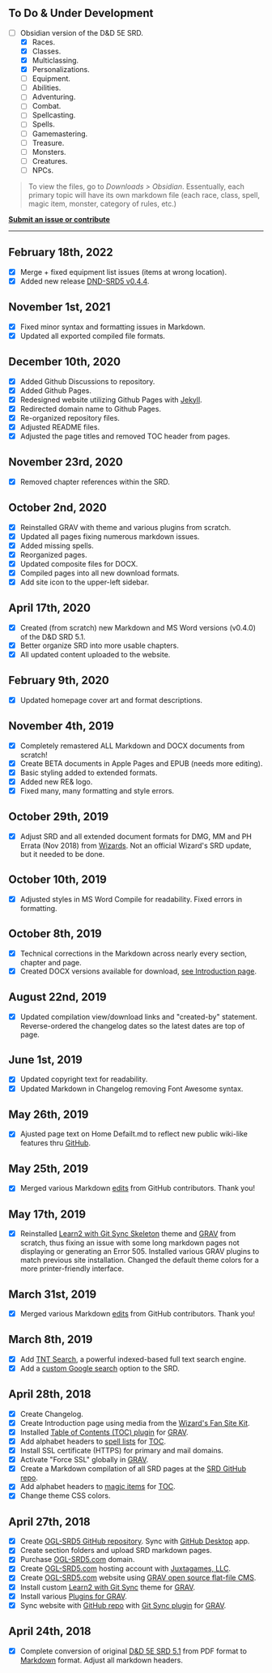 ## To Do & Under Development

- [ ] Obsidian version of the D&D 5E SRD.
  - [x] Races.
  - [x] Classes.
  - [x] Multiclassing.
  - [x] Personalizations.
  - [ ] Equipment.
  - [ ] Abilities.
  - [ ] Adventuring.
  - [ ] Combat.
  - [ ] Spellcasting.
  - [ ] Spells.
  - [ ] Gamemastering.
  - [ ] Treasure.
  - [ ] Monsters.
  - [ ] Creatures.
  - [ ] NPCs.

> To view the files, go to *Downloads > Obsidian*. Essentually, each primary topic will have its own markdown file (each race, class, spell, magic item, monster, category of rules, etc.)

**[Submit an issue or contribute](https://github.com/Umbyology/OGL-SRD5/issues)**

---

## February 18th, 2022

- [x] Merge + fixed equipment list issues (items at wrong location).
- [x] Added new release [DND-SRD5 v0.4.4](https://github.com/OldManUmby/OGL-SRD5/releases).

## November 1st, 2021

- [x] Fixed minor syntax and formatting issues in Markdown.
- [x] Updated all exported compiled file formats.

## December 10th, 2020

- [x] Added Github Discussions to repository.
- [x] Added Github Pages.
- [x] Redesigned website utilizing Github Pages with [Jekyll](https://jekyllrb.com/docs/pages/).
- [x] Redirected domain name to Github Pages.
- [x] Re-organized repository files.
- [x] Adjusted README files.
- [x] Adjusted the page titles and removed TOC header from pages.

## November 23rd, 2020

- [x] Removed chapter references within the SRD.

## October 2nd, 2020

- [x] Reinstalled GRAV with theme and various plugins from scratch.
- [x] Updated all pages fixing numerous markdown issues.
- [x] Added missing spells.
- [x] Reorganized pages.
- [x] Updated composite files for DOCX.
- [x] Compiled pages into all new download formats.
- [x] Add site icon to the upper-left sidebar.

## April 17th, 2020

- [x] Created (from scratch) new Markdown and MS Word versions (v0.4.0) of the D&D SRD 5.1.
- [x] Better organize SRD into more usable chapters.
- [x] All updated content uploaded to the website.

## February 9th, 2020

- [x] Updated homepage cover art and format descriptions.

## November 4th, 2019

- [x] Completely remastered ALL Markdown and DOCX documents from scratch!
- [x] Create BETA documents in Apple Pages and EPUB (needs more editing).
- [x] Basic styling added to extended formats.
- [x] Added new RE& logo.
- [x] Fixed many, many formatting and style errors.

## October 29th, 2019

- [x] Adjust SRD and all extended document formats for DMG, MM and PH Errata (Nov 2018) from [Wizards](https://dnd.wizards.com/articles/sage-advice/errata-november-2018). Not an official Wizard's SRD update, but it needed to be done.

## October 10th, 2019

- [x] Adjusted styles in MS Word Compile for readability. Fixed errors in formatting.

## October 8th, 2019

- [x] Technical corrections in the Markdown across nearly every section, chapter and page.
- [x] Created DOCX versions available for download, [see Introduction page](https://ogl-srd5.com).

## August 22nd, 2019

- [x] Updated compilation view/download links and "created-by" statement. Reverse-ordered the changelog dates so the latest dates are top of page.

## June 1st, 2019

- [x] Updated copyright text for readability.
- [x] Updated Markdown in Changelog removing Font Awesome syntax.

## May 26th, 2019

- [x] Ajusted page text on Home Defailt.md to reflect new public wiki-like features thru [GitHub](http://github.com).

## May 25th, 2019

- [x] Merged various Markdown [edits](https://github.com/Umbyology/OGL-SRD5/pulls?q=is%3Apr+is%3Aclosed) from GitHub contributors. Thank you!

## May 17th, 2019

- [x] Reinstalled [Learn2 with Git Sync Skeleton](https://github.com/hibbitts-design/grav-theme-learn2-git-sync) theme and [GRAV](https://getgrav.org) from scratch, thus fixing an issue with some long markdown pages not displaying or generating an Error 505. Installed various GRAV plugins to match previous site installation. Changed the default theme colors for a more printer-friendly interface.

## March 31st, 2019

- [x] Merged various Markdown [edits](https://github.com/Umbyology/OGL-SRD5/pulls?q=is%3Apr+is%3Aclosed) from GitHub contributors. Thank you!

## March 8th, 2019

- [x] Add [TNT Search](https://github.com/trilbymedia/grav-plugin-tntsearch), a powerful indexed-based full text search engine.
- [x] Add a [custom Google search](https://cse.google.com/cse?cx=001286843246981938841:_5jzoxwanvq) option to the SRD.

## April 28th, 2018

- [x] Create Changelog.
- [x] Create Introduction page using media from the [Wizard's Fan Site Kit](http://dnd.wizards.com/articles/features/fan-site-kit).
- [x] Installed [Table of Contents (TOC) plugin](https://github.com/sommerregen/grav-plugin-toc) for [GRAV](https://getgrav.org).
- [x] Add alphabet headers to [spell lists](http://ogl-srd5.com/spellcasting) for [TOC](https://github.com/sommerregen/grav-plugin-toc).
- [x] Install SSL certificate (HTTPS) for primary and mail domains.
- [x] Activate "Force SSL" globally in [GRAV](https://getgrav.org).
- [x] Create a Markdown compilation of all SRD pages at the [SRD GitHub repo](https://github.com/Umbyology/OGL-SRD5/blob/master/D%26D%205E%20SRD%20v5.1%20Compilation.md).
- [x] Add alphabet headers to [magic items](http://ogl-srd5.com/magic) for [TOC](https://github.com/sommerregen/grav-plugin-toc).
- [x] Change theme CSS colors.

## April 27th, 2018

- [x] Create [OGL-SRD5 GitHub repository](https://github.com/Umbyology/OGL-SRD5). Sync with [GitHub Desktop](https://desktop.github.com) app.
- [x] Create section folders and upload SRD markdown pages.
- [x] Purchase [OGL-SRD5.com](http://ogl-srd5.com) domain.
- [x] Create [OGL-SRD5.com](http://ogl-srd5.com) hosting account with [Juxtagames, LLC](http://juxta.games).
- [x] Create [OGL-SRD5.com](http://ogl-srd5.com) website using [GRAV open source flat-file CMS](https://getgrav.org).
- [x] Install custom [Learn2 with Git Sync](https://github.com/hibbitts-design/grav-theme-learn2-git-sync) theme for [GRAV](https://getgrav.org).
- [x] Install various [Plugins for GRAV](https://getgrav.org/downloads/plugins).
- [x] Sync website with [GitHub repo](https://github.com/Umbyology/OGL-SRD5) with [Git Sync plugin](https://github.com/trilbymedia/grav-plugin-git-sync) for [GRAV](https://getgrav.org).

## April 24th, 2018

- [x] Complete conversion of original [D&D 5E SRD 5.1](http://dnd.wizards.com/articles/features/systems-reference-document-srd) from PDF format to [Markdown](https://daringfireball.net/projects/markdown) format. Adjust all markdown headers.
